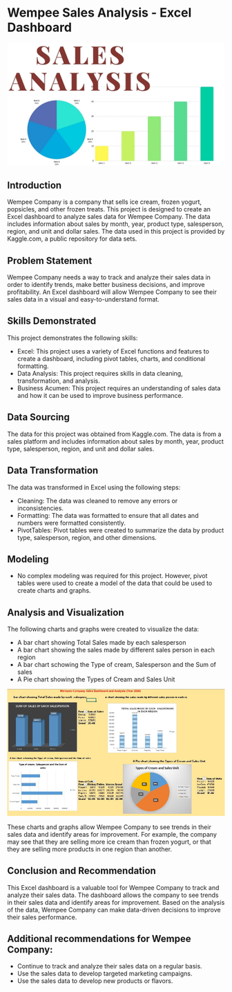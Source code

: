 # Wempee Sales Analysis - Excel Dashboard
![](Sales.jpg)


## Introduction

Wempee Company is a company that sells ice cream, frozen yogurt, popsicles, and other frozen treats. This project is designed to create an Excel dashboard to analyze sales data for Wempee Company. The data includes information about sales by month, year, product type, salesperson, region, and unit and dollar sales. The data used in this project is provided by Kaggle.com, a public repository for data sets.

## Problem Statement

Wempee Company needs a way to track and analyze their sales data in order to identify trends, make better business decisions, and improve profitability. An Excel dashboard will allow Wempee Company to see their sales data in a visual and easy-to-understand format.

## Skills Demonstrated

This project demonstrates the following skills:

* Excel: This project uses a variety of Excel functions and features to create a dashboard, including pivot tables, charts, and conditional formatting.
* Data Analysis: This project requires skills in data cleaning, transformation, and analysis.
* Business Acumen: This project requires an understanding of sales data and how it can be used to improve business performance.

## Data Sourcing

The data for this project was obtained from Kaggle.com. The data is from a sales platform and includes information about sales by month, year, product type, salesperson, region, and unit and dollar sales.

## Data Transformation

The data was transformed in Excel using the following steps:

* Cleaning: The data was cleaned to remove any errors or inconsistencies.
* Formatting: The data was formatted to ensure that all dates and numbers were formatted consistently.
* PivotTables: Pivot tables were created to summarize the data by product type, salesperson, region, and other dimensions.
  
## Modeling

* No complex modeling was required for this project. However, pivot tables were used to create a model of the data that could be used to create charts and graphs.

## Analysis and Visualization

The following charts and graphs were created to visualize the data:

* A bar chart showing Total Sales made by each  salesperson							
* A bar chart showing the sales made by different sales person in each region								
* A bar chart schowing the Type of cream, Salesperson and the Sum of sales									
* A Pie chart showing the Types of Cream and Sales Unit	

![](image.JPG)



These charts and graphs allow Wempee Company to see trends in their sales data and identify areas for improvement. For example, the company may see that they are selling more ice cream than frozen yogurt, or that they are selling more products in one region than another.

## Conclusion and Recommendation

This Excel dashboard is a valuable tool for Wempee Company to track and analyze their sales data. The dashboard allows the company to see trends in their sales data and identify areas for improvement. Based on the analysis of the data, Wempee Company can make data-driven decisions to improve their sales performance.



## Additional recommendations for Wempee Company:

* Continue to track and analyze their sales data on a regular basis.
* Use the sales data to develop targeted marketing campaigns.
* Use the sales data to develop new products or flavors.



						
